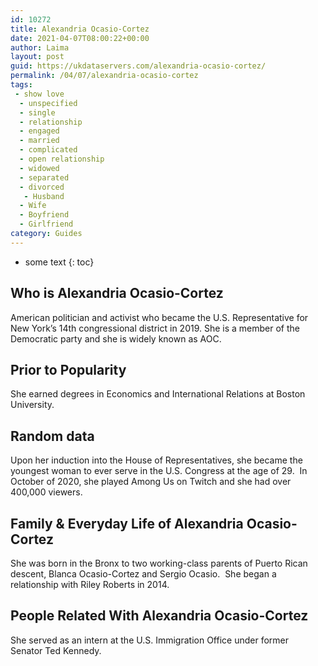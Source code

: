 ```yaml
---
id: 10272
title: Alexandria Ocasio-Cortez
date: 2021-04-07T08:00:22+00:00
author: Laima
layout: post
guid: https://ukdataservers.com/alexandria-ocasio-cortez/
permalink: /04/07/alexandria-ocasio-cortez
tags:
 - show love
  - unspecified
  - single
  - relationship
  - engaged
  - married
  - complicated
  - open relationship
  - widowed
  - separated
  - divorced
   - Husband
  - Wife
  - Boyfriend
  - Girlfriend
category: Guides
---
```


* some text
{: toc}


## Who is Alexandria Ocasio-Cortez
                  
                  
                  
American politician and activist who became the U.S. Representative for New York&#8217;s 14th congressional district in 2019. She is a member of the Democratic party and she is widely known as AOC. 
                  
              
            
              
            
                
                
                
## Prior to Popularity
                  
                  
                  
She earned degrees in Economics and International Relations at Boston University.
                  
              
            
              
            
                
                
                
## Random data
                  
                  
                  
Upon her induction into the House of Representatives, she became the youngest woman to ever serve in the U.S. Congress at the age of 29.  In October of 2020, she played Among Us on Twitch and she had over 400,000 viewers.
                  
              
            
              
            
                
                
                
## Family & Everyday Life of Alexandria Ocasio-Cortez
                  
                  
                  
She was born in the Bronx to two working-class parents of Puerto Rican descent, Blanca Ocasio-Cortez and Sergio Ocasio.  She began a relationship with Riley Roberts in 2014.
                  
              
            
              
            
                
                
                
## People Related With Alexandria Ocasio-Cortez
                  
                  
                  
She served as an intern at the U.S. Immigration Office under former Senator Ted Kennedy. 
                  
              
            
              
            
                
              
            
              
              
            
            
              
            
          
          
          